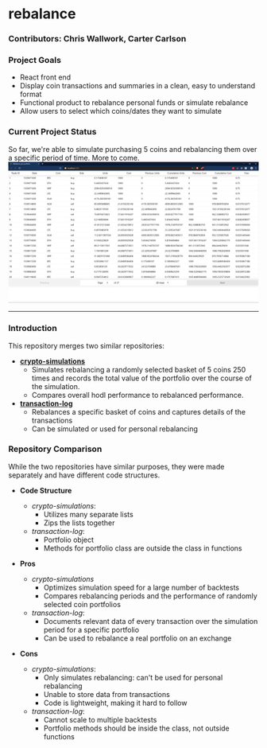 # rebalance
### Contributors: Chris Wallwork, Carter Carlson

### Project Goals
* React front end
* Display coin transactions and summaries in a clean, easy to understand
format
* Functional product to rebalance personal funds or simulate rebalance
* Allow users to select which coins/dates they want to simulate

### Current Project Status
So far, we're able to simulate purchasing 5 coins and rebalancing them over a specific
period of time.  More to come.
![Current front end](data/screenshots/2019.07.08.PNG)

---

### Introduction
This repository merges two similar repositories:
* __[crypto-simulations](https://github.com/cartercarlson/crypto-simulations)__
  * Simulates rebalancing a randomly selected basket of 5 coins 250 times and records the total value of the portfolio
    over the course of the simulation.
  * Compares overall hodl performance to rebalanced performance.
* __[transaction-log](https://github.com/cartercarlson/transaction-log)__
  * Rebalances a specific basket of coins and captures details of the transactions
  * Can be simulated or used for personal rebalancing


### Repository Comparison
While the two repositories have similar purposes, they were made separately and have different code structures.
* __Code Structure__
  * _crypto-simulations_:
    * Utilizes many separate lists
    * Zips the lists together
  * _transaction-log_:
    * Portfolio object
    * Methods for portfolio class are outside the class in functions
* __Pros__
  - _crypto-simulations_
    * Optimizes simulation speed for a large number of backtests
    * Compares rebalancing periods and the performance of randomly selected coin portfolios
  * _transaction-log_:
    * Documents relevant data of every transaction over the simulation period for a specific portfolio
    * Can be used to rebalance a real portfolio on an exchange

* __Cons__
  * _crypto-simulations_:
    * Only simulates rebalancing: can't be used for personal rebalancing
    * Unable to store data from transactions
    * Code is lightweight, making it hard to follow
  * _transaction-log_:
    * Cannot scale to multiple backtests
    * Portfolio methods should be inside the class, not outside functions
